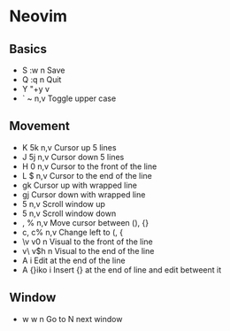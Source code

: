 # Neovim

## Basics
- S         :w<CR>          n           Save
- Q         :q<CR>          n           Quit
- Y         \"+y            v
- `         ~               n,v         Toggle upper case

## Movement
- K         5k              n,v         Cursor up 5 lines
- J         5j              n,v         Cursor down 5 lines
- H         0               n,v         Cursor to the front of the line
- L         $               n,v         Cursor to the end of the line
- gk                                    Cursor up with wrapped line
- gj                                    Cursor down with wrapped line
- <C-k>     5<C-y>          n,v         Scroll window up
- <C-j>     5<C-e>          n,v         Scroll window down
- ,         %               n,v         Move cursor between (), {}
- c,        c%              n,v         Change left to (, {
- \v        v0              n           Visual to the front of the line
- v\        v$h             n           Visual to the end of the line
- <C-a>     <ESC>A          i           Edit at the end of the line
- <C-b>     <ESC>A {}<ESC>i<CR><ESC>ko          i           Insert {} at the end of line and edit betweent it

## Window
- <leader>w <C-w>w          n           Go to N next window

